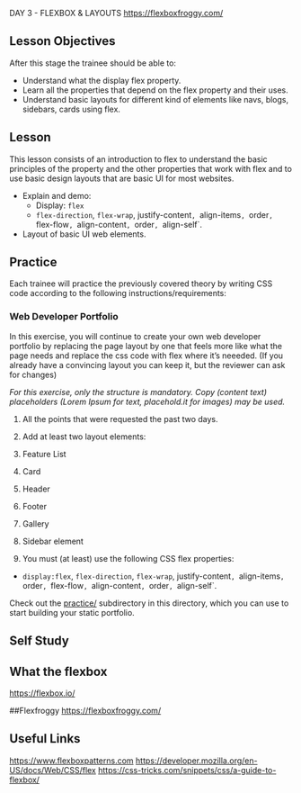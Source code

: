 DAY 3 - FLEXBOX & LAYOUTS
    https://flexboxfroggy.com/

## Lesson Objectives

After this stage the trainee should be able to:

+ Understand what the display flex property.
+ Learn all the properties that depend on the flex property and their uses.
+ Understand basic layouts for different kind of elements like navs, blogs, sidebars, cards using flex.

 ## Lesson

This lesson consists of an introduction to flex to understand the basic principles of the property and the other properties that work with flex and to use basic design layouts that are basic UI for most websites.

+ Explain and demo:
  + Display: `flex`
  + `flex-direction`, `flex-wrap`, justify-content`, `align-items`, `order`, `flex-flow`, `align-content`, `order`, `align-self`.
+ Layout of basic UI web elements.

## Practice

Each trainee will practice the previously covered theory by writing CSS code according to the following instructions/requirements:

### Web Developer Portfolio

In this exercise, you will continue to create your own web developer portfolio by replacing the page layout by one that feels more like what the page needs and replace the css code with flex where it’s neeeded. (If you already have a convincing layout you can keep it, but  the reviewer can ask for changes)

*For this exercise, only the structure is mandatory. Copy (content text) placeholders (Lorem Ipsum for text, placehold.it for images) may be used.*

1. All the points that were requested the past two days.

2. Add at least two layout elements:
  1. Feature List
  2. Card
  3. Header
  4. Footer
  5. Gallery
  6. Sidebar element

3. You must (at least) use the following CSS flex properties:
+ `display:flex`, `flex-direction`, `flex-wrap`, justify-content`, `align-items`, `order`, `flex-flow`, `align-content`, `order`, `align-self`.

Check out the [practice/](practice/) subdirectory in this directory, which you can use to start building your static portfolio.

## Self Study

## What the flexbox
https://flexbox.io/

##Flexfroggy
https://flexboxfroggy.com/

## Useful Links
https://www.flexboxpatterns.com
https://developer.mozilla.org/en-US/docs/Web/CSS/flex
https://css-tricks.com/snippets/css/a-guide-to-flexbox/
